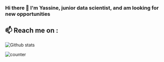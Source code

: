 ### Hi there 👋 I'm Yassine, junior data scientist, and am looking for new opportunities  

## 📫 Reach me on :  







![Github stats](https://github-readme-stats.vercel.app/api?username=Altimis)

![counter](https://https://ens9w4nqvj9r8jw.m.pipedream.net)
